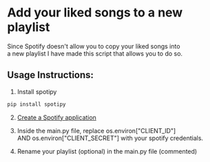 # Add your liked songs to a new playlist

Since Spotify doesn't allow you to copy your liked songs into  
a new playlist I have made this script that allows you to do so.

## Usage Instructions:

1. Install spotipy

```bash
pip install spotipy
```

2. [Create a Spotify application](https://developer.spotify.com/dashboard)

3. Inside the main.py file, replace os.environ["CLIENT_ID"]  
   AND os.environ["CLIENT_SECRET"] with your spotify credentials.

4. Rename your playlist (optional) in the main.py file (commented)
